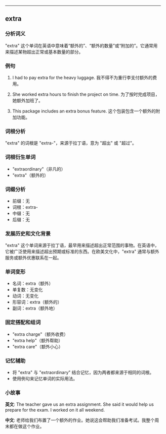 
---------------
## extra
### 分析词义
"extra" 这个单词在英语中意味着“额外的”、“额外的数量”或“附加的”。它通常用来描述某物超出正常或基本数量的部分。

### 例句
1. I had to pay extra for the heavy luggage.
   我不得不为重行李支付额外的费用。
   
2. She worked extra hours to finish the project on time.
   为了按时完成项目，她额外加班了。

3. This package includes an extra bonus feature.
   这个包装包含一个额外的附加功能。

### 词根分析
"extra" 的词根是 "extra-"，来源于拉丁语，意为 "超出" 或 "超过"。

### 词根衍生单词
- "extraordinary"（非凡的）
- "extra"（额外的）

### 词缀分析
- 前缀：无
- 词根：extra-
- 中缀：无
- 后缀：无

### 发展历史和文化背景
"extra" 这个单词来源于拉丁语，最早用来描述超出正常范围的事物。在英语中，它被广泛使用来描述超出预期或标准的东西。在欧美文化中，"extra" 通常与额外服务或额外优惠联系在一起。

### 单词变形
- 名词：extra（额外）
- 单复数：无变化
- 动词：无变化
- 形容词：extra（额外的）
- 副词：extra（额外地）

### 固定搭配和组词
- "extra charge"（额外收费）
- "extra help"（额外帮助）
- "extra care"（额外小心）

### 记忆辅助
- 将 "extra" 与 "extraordinary" 结合记忆，因为两者都来源于相同的词根。
- 使用例句来记忆单词的实际用法。

### 小故事
**英文**:
The teacher gave us an extra assignment. She said it would help us prepare for the exam. I worked on it all weekend.

**中文**:
老师给我们布置了一个额外的作业。她说这会帮助我们准备考试。我整个周末都在做这个作业。

